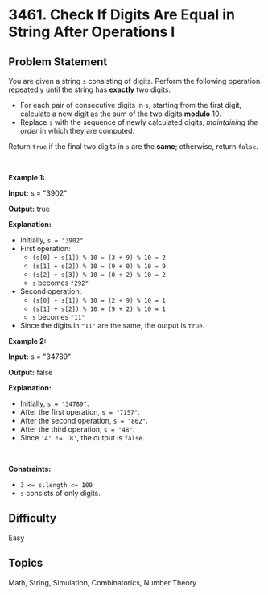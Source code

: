 # 3461. Check If Digits Are Equal in String After Operations I

## Problem Statement
<p>You are given a string <code>s</code> consisting of digits. Perform the following operation repeatedly until the string has <strong>exactly</strong> two digits:</p>

<ul>
	<li>For each pair of consecutive digits in <code>s</code>, starting from the first digit, calculate a new digit as the sum of the two digits <strong>modulo</strong> 10.</li>
	<li>Replace <code>s</code> with the sequence of newly calculated digits, <em>maintaining the order</em> in which they are computed.</li>
</ul>

<p>Return <code>true</code> if the final two digits in <code>s</code> are the <strong>same</strong>; otherwise, return <code>false</code>.</p>

<p>&nbsp;</p>
<p><strong class="example">Example 1:</strong></p>

<div class="example-block">
<p><strong>Input:</strong> <span class="example-io">s = &quot;3902&quot;</span></p>

<p><strong>Output:</strong> <span class="example-io">true</span></p>

<p><strong>Explanation:</strong></p>

<ul>
	<li>Initially, <code>s = &quot;3902&quot;</code></li>
	<li>First operation:
	<ul>
		<li><code>(s[0] + s[1]) % 10 = (3 + 9) % 10 = 2</code></li>
		<li><code>(s[1] + s[2]) % 10 = (9 + 0) % 10 = 9</code></li>
		<li><code>(s[2] + s[3]) % 10 = (0 + 2) % 10 = 2</code></li>
		<li><code>s</code> becomes <code>&quot;292&quot;</code></li>
	</ul>
	</li>
	<li>Second operation:
	<ul>
		<li><code>(s[0] + s[1]) % 10 = (2 + 9) % 10 = 1</code></li>
		<li><code>(s[1] + s[2]) % 10 = (9 + 2) % 10 = 1</code></li>
		<li><code>s</code> becomes <code>&quot;11&quot;</code></li>
	</ul>
	</li>
	<li>Since the digits in <code>&quot;11&quot;</code> are the same, the output is <code>true</code>.</li>
</ul>
</div>

<p><strong class="example">Example 2:</strong></p>

<div class="example-block">
<p><strong>Input:</strong> <span class="example-io">s = &quot;34789&quot;</span></p>

<p><strong>Output:</strong> <span class="example-io">false</span></p>

<p><strong>Explanation:</strong></p>

<ul>
	<li>Initially, <code>s = &quot;34789&quot;</code>.</li>
	<li>After the first operation, <code>s = &quot;7157&quot;</code>.</li>
	<li>After the second operation, <code>s = &quot;862&quot;</code>.</li>
	<li>After the third operation, <code>s = &quot;48&quot;</code>.</li>
	<li>Since <code>&#39;4&#39; != &#39;8&#39;</code>, the output is <code>false</code>.</li>
</ul>
</div>

<p>&nbsp;</p>
<p><strong>Constraints:</strong></p>

<ul>
	<li><code>3 &lt;= s.length &lt;= 100</code></li>
	<li><code>s</code> consists of only digits.</li>
</ul>


## Difficulty
Easy

## Topics
Math, String, Simulation, Combinatorics, Number Theory
